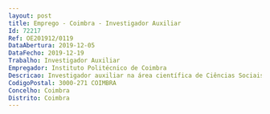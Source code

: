 ```yaml
--- 
layout: post
title: Emprego - Coimbra - Investigador Auxiliar
Id: 72217
Ref: OE201912/0119
DataAbertura: 2019-12-05
DataFecho: 2019-12-19
Trabalho: Investigador Auxiliar
Empregador: Instituto Politécnico de Coimbra
Descricao: Investigador auxiliar na área científica de Ciências Sociais (Psicologia)
CodigoPostal: 3000-271 COIMBRA
Concelho: Coimbra
Distrito: Coimbra
--- 
```

